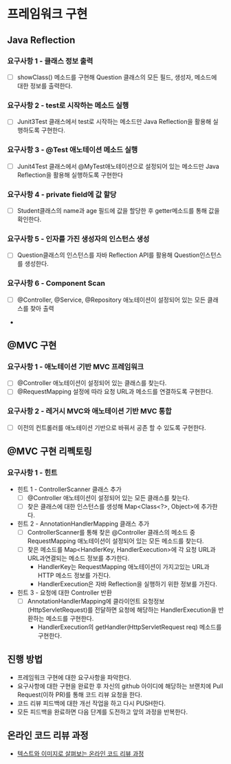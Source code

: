# 프레임워크 구현
## Java Reflection
### 요구사항 1 - 클래스 정보 출력
- [ ] showClass() 메소드를 구현해 Question 클래스의 모든 필드, 생성자, 메소드에 대한 정보를 출력한다.

### 요구사항 2 - test로 시작하는 메소드 실행
- [ ] Junit3Test 클래스에서 test로 시작하는 메소드만 Java Reflection을 활용해 실행하도록 구현한다.

### 요구사항 3 - @Test 애노테이션 메소드 실행
- [ ] Junit4Test 클래스에서 @MyTest애노테이션으로 설정되어 있는 메소드만 Java Reflection을 활용해 실행하도록 구현한다

### 요구사항 4 - private field에 값 할당
- [ ] Student클래스의 name과 age 필드에 값을 할당한 후 getter메소드를 통해 값을 확인한다.

### 요구사항 5 - 인자를 가진 생성자의 인스턴스 생성
- [ ] Question클래스의 인스턴스를 자바 Reflection API를 활용해 Question인스턴스를 생성한다.

### 요구사항 6 - Component Scan
- [ ] @Controller, @Service, @Repository 애노테이션이 설정되어 있는 모든 클래스를 찾아 출력
- 
## @MVC 구현
### 요구사항 1 - 애노테이션 기반 MVC 프레임워크
- [ ] @Controller 애노테이션이 설정되어 있는 클래스를 찾는다.
- [ ] @RequestMapping 설정에 따라 요청 URL과 메소드를 연결하도록 구현한다.

### 요구사항 2 - 레거시 MVC와 애노테이션 기반 MVC 통합
- [ ] 이전의 컨트롤러를 애노테이션 기반으로 바꿔서 공존 할 수 있도록 구현한다.

## @MVC 구현 리펙토링
### 요구사항 1 - 힌트
- 힌트 1 - ControllerScanner 클래스 추가
  - [ ] @Controller 애노테이션이 설정되어 있는 모든 클래스를 찾는다.
  - [ ] 찾은 클래스에 대한 인스턴스를 생성해 Map<Class<?>, Object>에 추가한다.
- 힌트 2 - AnnotationHandlerMapping 클래스 추가
  - [ ] ControllerScanner를 통해 찾은 @Controller 클래스의 메소드 중 RequestMapping 애노테이션이 설정되어 있는 모든 메소드를 찾는다.
  - [ ] 찾은 메소드를 Map<HandlerKey, HandlerExecution>에 각 요청 URL과 URL과연결되는 메소드 정보를 추가한다.
    - HandlerKey는 RequestMapping 애노테이션이 가지고있는 URL과 HTTP 메소드 정보를 가진다.
    - HandlerExecution은 자바 Reflection을 실행하기 위한 정보를 가진다.
- 힌트 3 - 요청에 대한 Controller 반환
  - [ ] AnnotationHandlerMapping에 클라이언트 요청정보(HttpServletRequest)를 전달하면 요청에 해당하는 HandlerExecution을 반환하는 메소드를 구현한다.
    - HandlerExecution의 getHandler(HttpServletRequest req) 메소드를 구현한다. 

## 진행 방법
* 프레임워크 구현에 대한 요구사항을 파악한다.
* 요구사항에 대한 구현을 완료한 후 자신의 github 아이디에 해당하는 브랜치에 Pull Request(이하 PR)를 통해 코드 리뷰 요청을 한다.
* 코드 리뷰 피드백에 대한 개선 작업을 하고 다시 PUSH한다.
* 모든 피드백을 완료하면 다음 단계를 도전하고 앞의 과정을 반복한다.

## 온라인 코드 리뷰 과정
* [텍스트와 이미지로 살펴보는 온라인 코드 리뷰 과정](https://github.com/next-step/nextstep-docs/tree/master/codereview)

